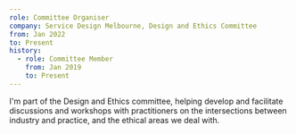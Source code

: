 ```yaml
---
role: Committee Organiser
company: Service Design Melbourne, Design and Ethics Committee
from: Jan 2022
to: Present
history:
  - role: Committee Member
	from: Jan 2019
	to: Present
---
```


I'm part of the Design and Ethics committee, helping develop and facilitate discussions and workshops with practitioners on the intersections between industry and practice, and the ethical areas we deal with.
